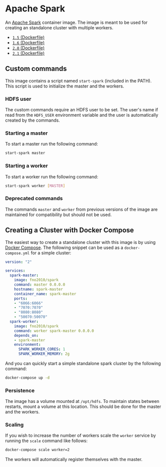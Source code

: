 # Apache Spark

An [Apache Spark](http://spark.apache.org/) container image. The image is meant to be used for creating an standalone cluster with multiple workers.

- [`1.5` (Dockerfile)](https://github.com/SingularitiesCR/spark-docker/blob/1.5/Dockerfile)
- [`1.6` (Dockerfile)](https://github.com/SingularitiesCR/spark-docker/blob/1.6/Dockerfile)
- [`2.0` (Dockerfile)](https://github.com/SingularitiesCR/spark-docker/blob/2.0/Dockerfile)
- [`2.1` (Dockerfile)](https://github.com/SingularitiesCR/spark-docker/blob/2.1/Dockerfile)

## Custom commands

This image contains a script named `start-spark` (included in the PATH). This script is used to initialize the master and the workers.

### HDFS user

The custom commands require an HDFS user to be set. The user's name if read from the `HDFS_USER` environment variable and the user is automatically created by the commands.

### Starting a master

To start a master run the following command:

```sh
start-spark master
```

### Starting a worker

To start a worker run the following command:

```sh
start-spark worker [MASTER]
```

### Deprecated commands

The commands `master` and `worker` from previous versions of the image are maintained for compatibility but should not be used.


## Creating a Cluster with Docker Compose

The easiest way to create a standalone cluster with this image is by using [Docker Compose](https://docs.docker.com/compose). The following snippet can be used as a `docker-compose.yml` for a simple cluster:

```YAML
version: "2"

services:
  spark-master:
    image: fno2010/spark
    command: master 0.0.0.0
    hostname: spark-master
    container_name: spark-master
    ports:
    - "6066:6066"
    - "7070:7070"
    - "8080:8080"
    - "50070:50070"
  spark-worker:
    image: fno2010/spark
    command: worker spark-master 0.0.0.0
    depends_on:
    - spark-master
    environment:
      SPARK_WORKER_CORES: 1
      SPARK_WORKER_MEMORY: 2g
```

And you can quickly start a simple standalone spark cluster by the following command:

```sh
docker-compose up -d
```

### Persistence

The image has a volume mounted at `/opt/hdfs`. To maintain states between restarts, mount a volume at this location. This should be done for the master and the workers.

### Scaling

If you wish to increase the number of workers scale the `worker` service by running the `scale` command like follows:

```sh
docker-compose scale worker=2
```

The workers will automatically register themselves with the master.
